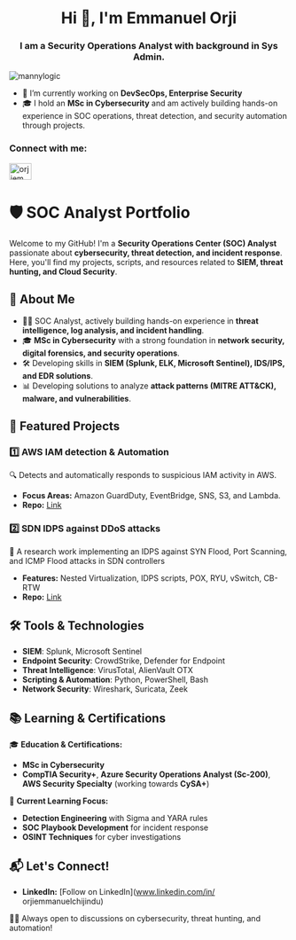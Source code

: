<h1 align="center">Hi 👋, I'm Emmanuel Orji</h1>
<h3 align="center">I am a Security Operations Analyst with background in Sys Admin.</h3>

<p align="left"> <img src="https://komarev.com/ghpvc/?username=mannylogic&label=Profile%20views&color=0e75b6&style=flat" alt="mannylogic" /> </p>

- 🔭 I’m currently working on **DevSecOps, Enterprise Security**
- 🎓 I hold an **MSc in Cybersecurity** and am actively building hands-on experience in SOC operations, threat detection, and security automation through projects.

<h3 align="left">Connect with me:</h3>
<p align="left">
<a href="https://linkedin.com/in/orjiemmanuelchijindu" target="blank"><img align="center" src="https://raw.githubusercontent.com/rahuldkjain/github-profile-readme-generator/master/src/images/icons/Social/linked-in-alt.svg" alt="orjiemmanuelchijindu" height="30" width="40" /></a>
</p>


# 🛡️ SOC Analyst Portfolio

Welcome to my GitHub! I'm a **Security Operations Center (SOC) Analyst** passionate about **cybersecurity, threat detection, and incident response**. Here, you'll find my projects, scripts, and resources related to **SIEM, threat hunting, and Cloud Security**. 

## 📌 About Me
- 👨‍💻 SOC Analyst, actively building hands-on experience in **threat intelligence, log analysis, and incident handling**.
- 🎓 **MSc in Cybersecurity** with a strong foundation in **network security, digital forensics, and security operations**.
- 🛠 Developing skills in **SIEM (Splunk, ELK, Microsoft Sentinel), IDS/IPS, and EDR solutions**.
- 📊 Developing solutions to analyze **attack patterns (MITRE ATT&CK), malware, and vulnerabilities**.

## 📂 Featured Projects

### 1️⃣ **AWS IAM detection & Automation**
🔍 Detects and automatically responds to suspicious IAM activity in AWS.
- **Focus Areas:** Amazon GuardDuty, EventBridge, SNS, S3, and Lambda.
- **Repo:** [Link](github.com/mannylogic/awsiam)

### 2️⃣ **SDN IDPS against DDoS attacks**
🦠 A research work implementing an IDPS against SYN Flood, Port Scanning, and ICMP Flood attacks in SDN controllers
- **Features:** Nested Virtualization, IDPS scripts, POX, RYU, vSwitch, CB-RTW
- **Repo:** [Link](github.com/mannylogic/SDN_IDPS)


## 🛠️ Tools & Technologies
- **SIEM**: Splunk, Microsoft Sentinel
- **Endpoint Security**: CrowdStrike, Defender for Endpoint
- **Threat Intelligence**: VirusTotal, AlienVault OTX
- **Scripting & Automation**: Python, PowerShell, Bash
- **Network Security**: Wireshark, Suricata, Zeek

## 📚 Learning & Certifications
🎓 **Education & Certifications:** 
- **MSc in Cybersecurity**
- **CompTIA Security+**, **Azure Security Operations Analyst (Sc-200)**, **AWS Security Specialty** (working towards **CySA+**)

📖 **Current Learning Focus:**
- **Detection Engineering** with Sigma and YARA rules
- **SOC Playbook Development** for incident response
- **OSINT Techniques** for cyber investigations

## 📬 Let's Connect!
- **LinkedIn:** [Follow on LinkedIn](www.linkedin.com/in/
orjiemmanuelchijindu)


👨‍💻 Always open to discussions on cybersecurity, threat hunting, and automation!
